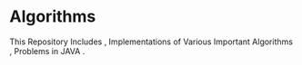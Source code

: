 # Algorithms
This Repository Includes , Implementations of Various Important Algorithms , Problems in JAVA .
